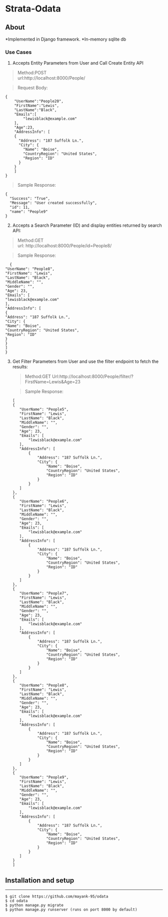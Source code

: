 # Strata-Odata

## About
*Implemented in Django framework.
*In-memory sqlite db

### Use Cases
1. Accepts Entity Parameters from User and Call Create Entity API
 
  >Method:POST    
  >url:http://localhost:8000/People/
  
  >Request Body:
  ```
  {
      "UserName":"People20",
      "FirstName":"Lewis",
      "LastName":"Black",
      "Emails":[
          "lewisblack@example.com"
      ],
      "Age":23,
      "AddressInfo": [
      {
        "Address": "187 Suffolk Ln.",
        "City": {
          "Name": "Boise",
          "CountryRegion": "United States",
          "Region": "ID"
        }
      }
      ]
  }
  ```
  >Sample Response:
  ```
  {
    "Success": "True",
    "Message": "User created successfully",
    "id": 11,
    "name": "People9"
  }
  ```
2. Accepts a Search Parameter (ID) and display entities returned by search API:

  >Method:GET    
  >url: http://localhost:8000/People/id=People8/
  
  >Sample Response:
  
  ```
    {
  "UserName": "People8",
  "FirstName": "Lewis",
  "LastName": "Black",
  "MiddleName": "",
  "Gender": "",
  "Age": 23,
  "Emails": [
  "lewisblack@example.com"
  ],
  "AddressInfo": [
  {
  "Address": "187 Suffolk Ln.",
  "City": {
  "Name": "Boise",
  "CountryRegion": "United States",
  "Region": "ID"
  }
  }
  ]
  }
  ```
3. Get Filter Parameters from User and use the filter endpoint to fetch the results:
     
     >Method:GET
     >Url:http://localhost:8000/People/filter/?FirstName=Lewis&Age=23
     
     >Sample Response:
     
     ```
     [
    {
        "UserName": "People5",
        "FirstName": "Lewis",
        "LastName": "Black",
        "MiddleName": "",
        "Gender": "",
        "Age": 23,
        "Emails": [
            "lewisblack@example.com"
        ],
        "AddressInfo": [
            {
                "Address": "187 Suffolk Ln.",
                "City": {
                    "Name": "Boise",
                    "CountryRegion": "United States",
                    "Region": "ID"
                }
            }
        ]
    },
    {
        "UserName": "People6",
        "FirstName": "Lewis",
        "LastName": "Black",
        "MiddleName": "",
        "Gender": "",
        "Age": 23,
        "Emails": [
            "lewisblack@example.com"
        ],
        "AddressInfo": [
            {
                "Address": "187 Suffolk Ln.",
                "City": {
                    "Name": "Boise",
                    "CountryRegion": "United States",
                    "Region": "ID"
                }
            }
        ]
    },
    {
        "UserName": "People7",
        "FirstName": "Lewis",
        "LastName": "Black",
        "MiddleName": "",
        "Gender": "",
        "Age": 23,
        "Emails": [
            "lewisblack@example.com"
        ],
        "AddressInfo": [
            {
                "Address": "187 Suffolk Ln.",
                "City": {
                    "Name": "Boise",
                    "CountryRegion": "United States",
                    "Region": "ID"
                }
            }
        ]
    },
    {
        "UserName": "People8",
        "FirstName": "Lewis",
        "LastName": "Black",
        "MiddleName": "",
        "Gender": "",
        "Age": 23,
        "Emails": [
            "lewisblack@example.com"
        ],
        "AddressInfo": [
            {
                "Address": "187 Suffolk Ln.",
                "City": {
                    "Name": "Boise",
                    "CountryRegion": "United States",
                    "Region": "ID"
                }
            }
        ]
    },
    {
        "UserName": "People9",
        "FirstName": "Lewis",
        "LastName": "Black",
        "MiddleName": "",
        "Gender": "",
        "Age": 23,
        "Emails": [
            "lewisblack@example.com"
        ],
        "AddressInfo": [
            {
                "Address": "187 Suffolk Ln.",
                "City": {
                    "Name": "Boise",
                    "CountryRegion": "United States",
                    "Region": "ID"
                }
            }
        ]
    }
    ]    
     ```



## Installation and setup
***

```
$ git clone https://github.com/mayank-95/odata
$ cd odata
$ python manage.py migrate
$ python manage.py runserver (runs on port 8000 by default)

